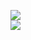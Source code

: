 [![](https://img.shields.io/badge/Made%20With-Github%20Spray-lightgrey.svg?style=for-the-badge&logo=github)](https://github.com/Annihil/github-spray#16928)  
[![](https://i.imgur.com/2DrTn0Z.gif)](https://github.com/Annihil/github-spray)
